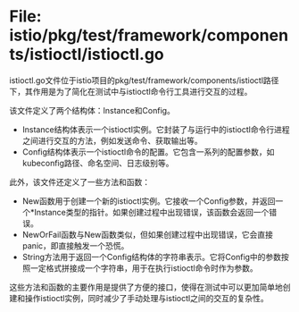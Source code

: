 # File: istio/pkg/test/framework/components/istioctl/istioctl.go

istioctl.go文件位于istio项目的pkg/test/framework/components/istioctl路径下，其作用是为了简化在测试中与istioctl命令行工具进行交互的过程。

该文件定义了两个结构体：Instance和Config。

- Instance结构体表示一个istioctl实例。它封装了与运行中的istioctl命令行进程之间进行交互的方法，例如发送命令、获取输出等。
- Config结构体表示一个istioctl命令的配置。它包含一系列的配置参数，如kubeconfig路径、命名空间、日志级别等。

此外，该文件还定义了一些方法和函数：

- New函数用于创建一个新的istioctl实例。它接收一个Config参数，并返回一个*Instance类型的指针。如果创建过程中出现错误，该函数会返回一个错误。
- NewOrFail函数与New函数类似，但如果创建过程中出现错误，它会直接panic，即直接触发一个恐慌。
- String方法用于返回一个Config结构体的字符串表示。它将Config中的参数按照一定格式拼接成一个字符串，用于在执行istioctl命令时作为参数。

这些方法和函数的主要作用是提供了方便的接口，使得在测试中可以更加简单地创建和操作istioctl实例，同时减少了手动处理与istioctl之间的交互的复杂性。

